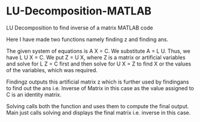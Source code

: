 # LU-Decomposition-MATLAB
LU Decomposition to find inverse of a matrix MATLAB code

Here I have made two functions namely finding z and finding ans. 

The given system of equations is A X = C. We substitute A = L U. Thus, we have L U X = C.
We put Z = U X, where Z is a matrix or artificial variables and solve for L Z = C first and then solve for U X = Z to find X or the values of the variables, which was required.

Findingz outputs this artificial matrix z which is further used by findingans to find out the ans i.e. Inverse of Matrix in this case as the value assigned to C is an identity matrix.

Solving calls both the function and uses them to compute the final output. Main just calls solving and displays the final matrix i.e. inverse in this case.
